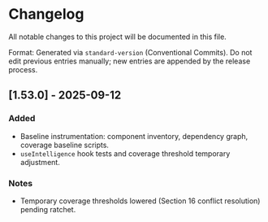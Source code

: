 # Changelog

All notable changes to this project will be documented in this file.

Format: Generated via `standard-version` (Conventional Commits). Do not edit previous entries manually; new entries are appended by the release process.

## [1.53.0] - 2025-09-12

### Added

- Baseline instrumentation: component inventory, dependency graph, coverage baseline scripts.
- `useIntelligence` hook tests and coverage threshold temporary adjustment.

### Notes

- Temporary coverage thresholds lowered (Section 16 conflict resolution) pending ratchet.
